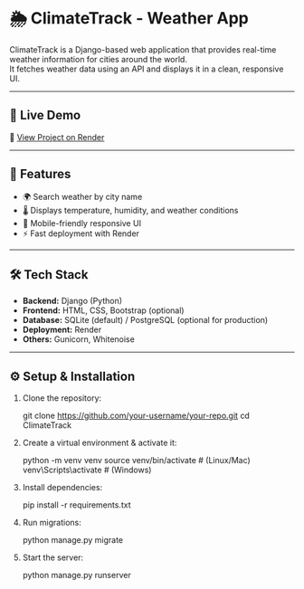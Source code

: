 # 🌦️ ClimateTrack - Weather App

ClimateTrack is a Django-based web application that provides real-time weather information for cities around the world.  
It fetches weather data using an API and displays it in a clean, responsive UI.  

---

## 🚀 Live Demo
🔗 [View Project on Render](https://climatetrack.onrender.com/)


---

## 📌 Features
- 🌍 Search weather by city name  
- 🌡️ Displays temperature, humidity, and weather conditions  
- 📱 Mobile-friendly responsive UI  
- ⚡ Fast deployment with Render  

---

## 🛠️ Tech Stack
- **Backend:** Django (Python)  
- **Frontend:** HTML, CSS, Bootstrap (optional)  
- **Database:** SQLite (default) / PostgreSQL (optional for production)  
- **Deployment:** Render  
- **Others:** Gunicorn, Whitenoise  

---

## ⚙️ Setup & Installation
1. Clone the repository:
   
   git clone https://github.com/your-username/your-repo.git
   cd ClimateTrack

2. Create a virtual environment & activate it:

    python -m venv venv
    source venv/bin/activate   # (Linux/Mac)
    venv\Scripts\activate      # (Windows)


3. Install dependencies:

    pip install -r requirements.txt


4. Run migrations:

    python manage.py migrate


5. Start the server:

    python manage.py runserver

